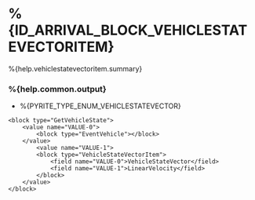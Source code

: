 # %{ID_ARRIVAL_BLOCK_VEHICLESTATEVECTORITEM}

%{help.vehiclestatevectoritem.summary}

### %{help.common.output}

-   %{PYRITE_TYPE_ENUM_VEHICLESTATEVECTOR}

```
<block type="GetVehicleState">
    <value name="VALUE-0">
        <block type="EventVehicle"></block>
    </value>
        <value name="VALUE-1">
        <block type="VehicleStateVectorItem">
            <field name="VALUE-0">VehicleStateVector</field>
            <field name="VALUE-1">LinearVelocity</field>
        </block>
    </value>
</block>
```
